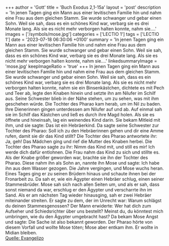 +++
author = 'Gott'
title = 'Buch Exodus 2,1-15a'
layout = 'post'
description = 'In jenen Tagen ging ein Mann aus einer levitischen Familie hin und nahm eine Frau aus dem gleichen Stamm. Sie wurde schwanger und gebar einen Sohn. Weil sie sah, dass es ein schönes Kind war, verbarg sie es drei Monate lang. Als sie es nicht mehr verborgen halten konnte, nahm sie....'
images = ['/symbols/mose.jpg']
categories = ['LECTIO 1']
tags = ['LECTIO 1']
date = '2023-07-18 06:30:06 +0100'
summary = 'In jenen Tagen ging ein Mann aus einer levitischen Familie hin und nahm eine Frau aus dem gleichen Stamm. Sie wurde schwanger und gebar einen Sohn. Weil sie sah, dass es ein schönes Kind war, verbarg sie es drei Monate lang. Als sie es nicht mehr verborgen halten konnte, nahm sie....'
linkedsummaryImage = 'mose.jpg'
keepImageRatio = 'true'
+++
In jenen Tagen ging ein Mann aus einer levitischen Familie hin und nahm eine Frau aus dem gleichen Stamm.
Sie wurde schwanger und gebar einen Sohn. Weil sie sah, dass es ein schönes Kind war, verbarg sie es drei Monate lang.
Als sie es nicht mehr verborgen halten konnte, nahm sie ein Binsenkästchen, dichtete es mit Pech und Teer ab, legte den Knaben hinein und setzte ihn am Nilufer im Schilf aus.<!--more-->
Seine Schwester blieb in der Nähe stehen, um zu sehen, was mit ihm geschehen würde.
Die Tochter des Pharao kam herab, um im Nil zu baden. Ihre Dienerinnen gingen unterdessen am Nilufer auf und ab. Auf einmal sah sie im Schilf das Kästchen und ließ es durch ihre Magd holen.
Als sie es öffnete und hineinsah, lag ein weinendes Kind darin. Sie bekam Mitleid mit ihm, und sie sagte: Das ist ein Hebräerkind.
Da sagte seine Schwester zur Tochter des Pharao: Soll ich zu den Hebräerinnen gehen und dir eine Amme rufen, damit sie dir das Kind stillt?
Die Tochter des Pharao antwortete ihr: Ja, geh! Das Mädchen ging und rief die Mutter des Knaben herbei.
Die Tochter des Pharao sagte zu ihr: Nimm das Kind mit, und still es mir! Ich werde dich dafür entlohnen. Die Frau nahm das Kind zu sich und stillte es.
Als der Knabe größer geworden war, brachte sie ihn der Tochter des Pharao. Diese nahm ihn als Sohn an, nannte ihn Mose und sagte: Ich habe ihn aus dem Wasser gezogen.
Die Jahre vergingen, und Mose wuchs heran. Eines Tages ging er zu seinen Brüdern hinaus und schaute ihnen bei der Fronarbeit zu. Da sah er, wie ein Ägypter einen Hebräer schlug, einen seiner Stammesbrüder.
Mose sah sich nach allen Seiten um, und als er sah, dass sonst niemand da war, erschlug er den Ägypter und verscharrte ihn im Sand.
Als er am nächsten Tag wieder hinausging, sah er zwei Hebräer miteinander streiten. Er sagte zu dem, der im Unrecht war: Warum schlägst du deinen Stammesgenossen?
Der Mann erwiderte: Wer hat dich zum Aufseher und Schiedsrichter über uns bestellt? Meinst du, du könntest mich umbringen, wie du den Ägypter umgebracht hast? Da bekam Mose Angst und sagte: Die Sache ist also bekannt geworden.
Der Pharao hörte von diesem Vorfall und wollte Mose töten; Mose aber entkam ihm. Er wollte in Midian bleiben.<br> [Quelle: Evangelizo](https://evangeliumtagfuertag.org/DE/gospel)